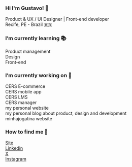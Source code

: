### Hi I'm Gustavo! 🤙

Product & UX / UI Designer | Front-end developer<br>
Recife, PE - Brazil 🇧🇷 <br>

### I’m currently learning 📚
Product management <br>
Design <br>
Front-end <br>

### I’m currently working on 💼
CERS E-commerce <br>
CERS mobile app <br>
CERS LMS <br>
CERS manager <br>
my personal website <br>
my personal blog about product, design and development <br>
minhajogatina website <br>
  

### How to find me 🔗
[Site](https://gustavomelo.com.br) <br>
[Linkedin](https://linkedin.com/in/gusshmelo) <br>
[X](https://x.com/gusshmelo) <br>
[Instagram](https://instagram.com/gusshmelo) <br>

